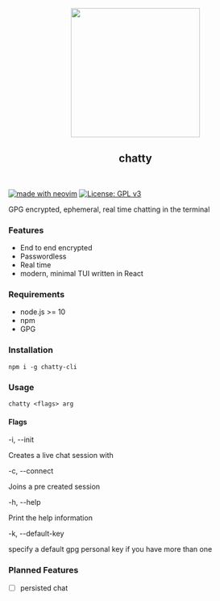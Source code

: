<p align='center'>
<img width='256' src='https://user-images.githubusercontent.com/9297865/151686735-853abb5e-bbf3-4c1b-8506-9dda9ea0085c.png' />
</p>


<h2 align='center'>chatty</h2>
<br>

[![made with neovim](https://img.shields.io/badge/made_with-neovim-green?style=for-the-badge&logo=neovim)](https://github.com/navxio/tasq/blob/master/LICENSE)
[![License: GPL v3](https://img.shields.io/badge/License-GPLv3-blue.svg)](https://www.gnu.org/licenses/gpl-3.0)

GPG encrypted, ephemeral, real time chatting in the terminal

### Features
* End to end encrypted
* Passwordless
* Real time
* modern, minimal TUI written in React

### Requirements
* node.js >= 10
* npm
* GPG

### Installation
`npm i -g chatty-cli`

### Usage
`chatty <flags> arg`

#### Flags
-i, --init <key-id>

Creates a live chat session with <key-id>

-c, --connect <key-id>
 
Joins a pre created session

-h, --help

Print the help information

-k, --default-key

specify a default gpg personal key if you have more than one

### Planned Features
- [ ] persisted chat
